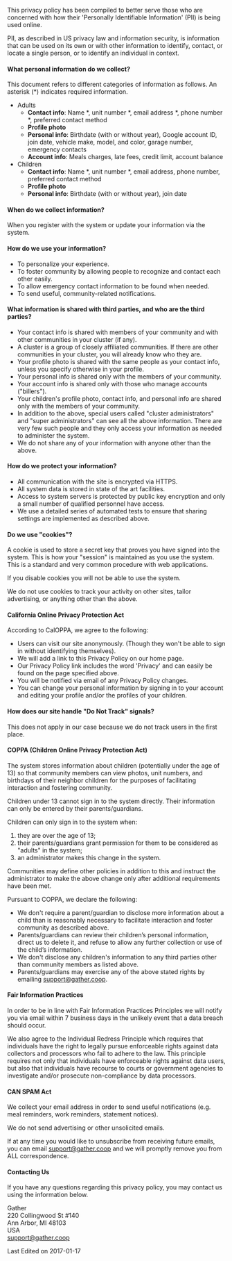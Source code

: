 This privacy policy has been compiled to better serve those who are concerned with how their 'Personally Identifiable Information' (PII) is being used online.

PII, as described in US privacy law and information security, is information that can be used on its own or with other information to identify, contact, or locate a single person, or to identify an individual in context.

#### What personal information do we collect?

This document refers to different categories of information as follows. An asterisk (*) indicates required information.

* Adults
  * **Contact info**: Name \*, unit number \*, email address \*, phone number \*, preferred contact method
  * **Profile photo**
  * **Personal info**: Birthdate (with or without year), Google account ID, join date, vehicle make, model, and color, garage number, emergency contacts
  * **Account info**: Meals charges, late fees, credit limit, account balance
* Children
  * **Contact info**: Name \*, unit number \*, email address, phone number, preferred contact method
  * **Profile photo**
  * **Personal info**: Birthdate (with or without year), join date

#### When do we collect information?

When you register with the system or update your information via the system.

#### How do we use your information?

  * To personalize your experience.
  * To foster community by allowing people to recognize and contact each other easily.
  * To allow emergency contact information to be found when needed.
  * To send useful, community-related notifications.

#### What information is shared with third parties, and who are the third parties?

  * Your contact info is shared with members of your community and with other communities in your cluster (if any).
  * A cluster is a group of closely affiliated communities. If there are other communities in your cluster, you will already know who they are.
  * Your profile photo is shared with the same people as your contact info, unless you specify otherwise in your profile.
  * Your personal info is shared only with the members of your community.
  * Your account info is shared only with those who manage accounts ("billers").
  * Your children's profile photo, contact info, and personal info are shared only with the members of your community.
  * In addition to the above, special users called "cluster administrators" and "super administrators" can see all the above information. There are very few such people and they only access your information as needed to administer the system.
  * We do not share any of your information with anyone other than the above.

#### How do we protect your information?

  * All communication with the site is encrypted via HTTPS.
  * All system data is stored in state of the art facilities.
  * Access to system servers is protected by public key encryption and only a small number of qualified personnel have access.
  * We use a detailed series of automated tests to ensure that sharing settings are implemented as described above.

#### Do we use "cookies"?

A cookie is used to store a secret key that proves you have signed into the system. This is how your "session" is maintained as you use the system. This is a standard and very common procedure with web applications.

If you disable cookies you will not be able to use the system.

We do not use cookies to track your activity on other sites, tailor advertising, or anything other than the above.

#### California Online Privacy Protection Act

According to CalOPPA, we agree to the following:

* Users can visit our site anonymously. (Though they won't be able to sign in without identifying themselves).
* We will add a link to this Privacy Policy on our home page.
* Our Privacy Policy link includes the word 'Privacy' and can easily be found on the page specified above.
* You will be notified via email of any Privacy Policy changes.
* You can change your personal information by signing in to your account and editing your profile and/or the profiles of your children.

#### How does our site handle "Do Not Track" signals?

This does not apply in our case because we do not track users in the first place.

#### COPPA (Children Online Privacy Protection Act)

The system stores information about children (potentially under the age of 13) so that community members can view photos, unit numbers, and birthdays of their neighbor children for the purposes of facilitating interaction and fostering community.

Children under 13 cannot sign in to the system directly. Their information can only be entered by their parents/guardians.

Children can only sign in to the system when:

1. they are over the age of 13;
2. their parents/guardians grant permission for them to be considered as "adults" in the system;
3. an administrator makes this change in the system.

Communities may define other policies in addition to this and instruct the administrator to make the above change only after additional requirements have been met.

Pursuant to COPPA, we declare the following:

* We don't require a parent/guardian to disclose more information about a child than is reasonably necessary to facilitate interaction and foster community as described above.
* Parents/guardians can review their children’s personal information, direct us to delete it, and refuse to allow any further collection or use of the child’s information.
* We don't disclose any children's information to any third parties other than community members as listed above.
* Parents/guardians may exercise any of the above stated rights by emailing support@gather.coop.

#### Fair Information Practices

In order to be in line with Fair Information Practices Principles we will notify you via email within 7 business days in the unlikely event that a data breach should occur.

We also agree to the Individual Redress Principle which requires that individuals have the right to legally pursue enforceable rights against data collectors and processors who fail to adhere to the law. This principle requires not only that individuals have enforceable rights against data users, but also that individuals have recourse to courts or government agencies to investigate and/or prosecute non-compliance by data processors.

#### CAN SPAM Act

We collect your email address in order to send useful notifications (e.g. meal reminders, work reminders, statement notices).

We do not send advertising or other unsolicited emails.

If at any time you would like to unsubscribe from receiving future emails, you can email support@gather.coop and we will promptly remove you from ALL correspondence.

#### Contacting Us

If you have any questions regarding this privacy policy, you may contact us using the information below.

Gather<br/>220 Collingwood St #140<br/>Ann Arbor, MI 48103<br/>USA<br/>support@gather.coop

Last Edited on 2017-01-17
